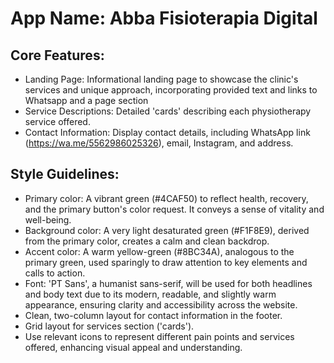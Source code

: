 # **App Name**: Abba Fisioterapia Digital

## Core Features:

- Landing Page: Informational landing page to showcase the clinic's services and unique approach, incorporating provided text and links to Whatsapp and a page section
- Service Descriptions: Detailed 'cards' describing each physiotherapy service offered.
- Contact Information: Display contact details, including WhatsApp link (https://wa.me/5562986025326), email, Instagram, and address.

## Style Guidelines:

- Primary color: A vibrant green (#4CAF50) to reflect health, recovery, and the primary button's color request. It conveys a sense of vitality and well-being.
- Background color: A very light desaturated green (#F1F8E9), derived from the primary color, creates a calm and clean backdrop.
- Accent color: A warm yellow-green (#8BC34A), analogous to the primary green, used sparingly to draw attention to key elements and calls to action.
- Font: 'PT Sans', a humanist sans-serif, will be used for both headlines and body text due to its modern, readable, and slightly warm appearance, ensuring clarity and accessibility across the website.
- Clean, two-column layout for contact information in the footer.
- Grid layout for services section ('cards').
- Use relevant icons to represent different pain points and services offered, enhancing visual appeal and understanding.